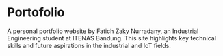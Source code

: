 # Portofolio
A personal portfolio website by Fatich Zaky Nurradany, an Industrial Engineering student at ITENAS Bandung. This site highlights key technical skills and future aspirations in the industrial and IoT fields.
